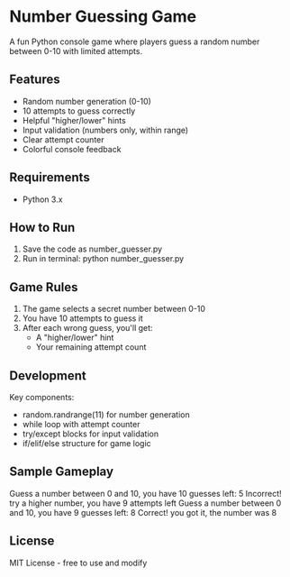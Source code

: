 # Number Guessing Game

A fun Python console game where players guess a random number between 0-10 with limited attempts.

## Features
- Random number generation (0-10)
- 10 attempts to guess correctly
- Helpful "higher/lower" hints
- Input validation (numbers only, within range)
- Clear attempt counter
- Colorful console feedback

## Requirements
- Python 3.x

## How to Run
1. Save the code as number_guesser.py
2. Run in terminal:
   python number_guesser.py

## Game Rules
1. The game selects a secret number between 0-10
2. You have 10 attempts to guess it
3. After each wrong guess, you'll get:
   - A "higher/lower" hint
   - Your remaining attempt count

## Development
Key components:
- random.randrange(11) for number generation
- while loop with attempt counter
- try/except blocks for input validation
- if/elif/else structure for game logic

## Sample Gameplay
Guess a number between 0 and 10, you have 10 guesses left: 5
Incorrect! try a higher number, you have 9 attempts left
Guess a number between 0 and 10, you have 9 guesses left: 8
Correct! you got it, the number was 8

## License
MIT License - free to use and modify